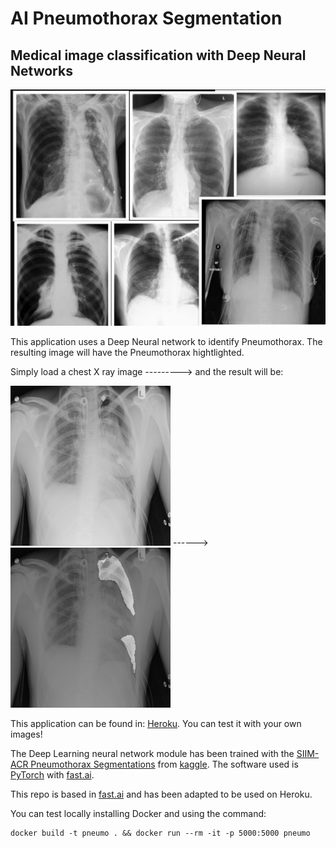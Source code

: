 # AI Pneumothorax Segmentation
##  Medical image classification with Deep Neural Networks

![Thorax X rays coolage](images/collage.jpg)

This application uses a Deep Neural network to identify Pneumothorax. The resulting image will have the 
Pneumothorax hightlighted.

Simply load a chest X ray image           --------->            and the result will be:

![Thorax X ray](images/115_test_1_.png)     ------>        ![Thorax Segmentation](images/115_segemnt.png)

This application can be found in: [Heroku](https://pneumot.herokuapp.com). You can test it with your own images!

The Deep Learning neural network module has been trained with the 
[SIIM-ACR Pneumothorax Segmentations](https://www.kaggle.com/vbookshelf/pneumothorax-chest-xray-images-and-masks)
from [kaggle](kaggle.com).
The software used is [PyTorch](https://pytorch.org/) with [fast.ai](https://www.fast.ai).

This repo is based in [fast.ai](https://github.com/render-examples/fastai-v3) and has been 
adapted to be used on Heroku.

You can test locally installing Docker and using the command:

```
docker build -t pneumo . && docker run --rm -it -p 5000:5000 pneumo
```



